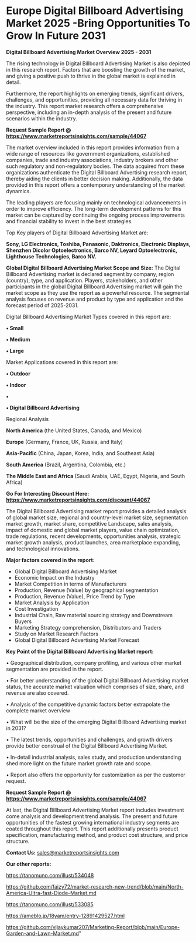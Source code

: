 # Europe Digital Billboard Advertising Market 2025 -Bring Opportunities To Grow In Future 2031

<Strong> Digital Billboard Advertising Market Overview 2025 - 2031</strong>

The rising technology in Digital Billboard Advertising Market is also depicted in this research report. Factors that are boosting the growth of the market, and giving a positive push to thrive in the global market is explained in detail.

Furthermore, the report highlights on emerging trends, significant drivers, challenges, and opportunities, providing all necessary data for thriving in the industry. This report market research offers a comprehensive perspective, including an in-depth analysis of the present and future scenarios within the industry.

<strong>Request Sample Report @ <a href=https://www.marketreportsinsights.com/sample/44067>https://www.marketreportsinsights.com/sample/44067</a></strong>

The market overview included in this report provides information from a wide range of resources like government organizations, established companies, trade and industry associations, industry brokers and other such regulatory and non-regulatory bodies. The data acquired from these organizations authenticate the Digital Billboard Advertising research report, thereby aiding the clients in better decision making. Additionally, the data provided in this report offers a contemporary understanding of the market dynamics.

The leading players are focusing mainly on technological advancements in order to improve efficiency. The long-term development patterns for this market can be captured by continuing the ongoing process improvements and financial stability to invest in the best strategies.

Top Key players of Digital Billboard Advertising Market are:

<strong>Sony, LG Electronics, Toshiba, Panasonic, Daktronics, Electronic Displays, Shenzhen Dicolor Optoelectronics, Barco NV, Leyard Optoelectronic, Lighthouse Technologies, Barco NV.</strong>

<strong><b>Global Digital Billboard Advertising Market Scope and Size:</b></strong>
The Digital Billboard Advertising market is declared segment by company, region (country), type, and application. Players, stakeholders, and other participants in the global Digital Billboard Advertising market will gain the market scope as they use the report as a powerful resource. The segmental analysis focuses on revenue and product by type and application and the forecast period of 2025-2031.

Digital Billboard Advertising Market Types covered in this report are:

<strong>•  Small

•  Medium

•  Large</strong>

Market Applications covered in this report are:

<strong>•  Outdoor

•  Indoor

•  

•  Digital Billboard Advertising</strong> 

Regional Analysis

<strong>North America</strong> (the United States, Canada, and Mexico)

<strong>Europe</strong> (Germany, France, UK, Russia, and Italy)

<strong>Asia-Pacific</strong> (China, Japan, Korea, India, and Southeast Asia)

<strong>South America</strong> (Brazil, Argentina, Colombia, etc.)

<strong>The Middle East and Africa</strong> (Saudi Arabia, UAE, Egypt, Nigeria, and South Africa)

<strong>Go For Interesting Discount Here: <a href=https://www.marketreportsinsights.com/discount/44067>https://www.marketreportsinsights.com/discount/44067</a></strong>

The Digital Billboard Advertising market report provides a detailed analysis of global market size, regional and country-level market size, segmentation market growth, market share, competitive Landscape, sales analysis, impact of domestic and global market players, value chain optimization, trade regulations, recent developments, opportunities analysis, strategic market growth analysis, product launches, area marketplace expanding, and technological innovations.

<strong><b>Major factors covered in the report:</b></strong>
<ul>
  <li>Global Digital Billboard Advertising Market </li>
  <li>Economic Impact on the Industry</li>
  <li>Market Competition in terms of Manufacturers</li>
  <li>Production, Revenue (Value) by geographical segmentation</li>
  <li>Production, Revenue (Value), Price Trend by Type</li>
  <li>Market Analysis by Application</li>
  <li>Cost Investigation</li>
  <li>Industrial Chain, Raw material sourcing strategy and Downstream Buyers</li>
  <li>Marketing Strategy comprehension, Distributors and Traders</li>
  <li>Study on Market Research Factors</li>
  <li>Global Digital Billboard Advertising Market Forecast</li>
</ul>

<strong><b>Key Point of the Digital Billboard Advertising Market report:</b></strong>

• Geographical distribution, company profiling, and various other market segmentation are provided in the report.

• For better understanding of the global Digital Billboard Advertising market status, the accurate market valuation which comprises of size, share, and revenue are also covered.

• Analysis of the competitive dynamic factors better extrapolate the complete market overview

• What will be the size of the emerging Digital Billboard Advertising market in 2031?

• The latest trends, opportunities and challenges, and growth drivers provide better construal of the Digital Billboard Advertising Market.

• In-detail industrial analysis, sales study, and production understanding shed more light on the future market growth rate and scope.

• Report also offers the opportunity for customization as per the customer request.

<strong>Request Sample Report @ <a href=https://www.marketreportsinsights.com/sample/44067>https://www.marketreportsinsights.com/sample/44067</a></strong>

At last, the Digital Billboard Advertising Market report includes investment come analysis and development trend analysis. The present and future opportunities of the fastest growing international industry segments are coated throughout this report. This report additionally presents product specification, manufacturing method, and product cost structure, and price structure.

<strong>Contact Us:</strong>
sales@marketreportsinsights.com

<strong>Our other reports:</strong>

<a href=https://tanomuno.com/illust/534048>https://tanomuno.com/illust/534048</a>

<a href=https://github.com/faizy72/market-research-new-trend/blob/main/North-America-Ultra-fast-Diode-Market.md>https://github.com/faizy72/market-research-new-trend/blob/main/North-America-Ultra-fast-Diode-Market.md</a>

<a href=https://tanomuno.com/illust/533085>https://tanomuno.com/illust/533085</a>

<a href=https://ameblo.jp/18yam/entry-12891429527.html>https://ameblo.jp/18yam/entry-12891429527.html</a>

<a href=https://github.com/vijaykumar207/Marketing-Report/blob/main/Europe-Garden-and-Lawn-Market.md>https://github.com/vijaykumar207/Marketing-Report/blob/main/Europe-Garden-and-Lawn-Market.md</a>"
